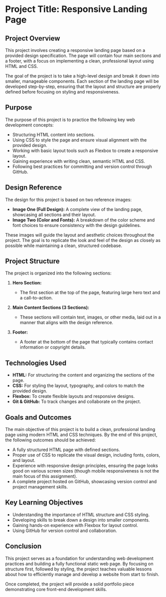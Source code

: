 # Project Title: Responsive Landing Page

## Project Overview
This project involves creating a responsive landing page based on a provided design specification. The page will contain four main sections and a footer, with a focus on implementing a clean, professional layout using HTML and CSS.

The goal of the project is to take a high-level design and break it down into smaller, manageable components. Each section of the landing page will be developed step-by-step, ensuring that the layout and structure are properly defined before focusing on styling and responsiveness.

## Purpose
The purpose of this project is to practice the following key web development concepts:
- Structuring HTML content into sections.
- Using CSS to style the page and ensure visual alignment with the provided design.
- Working with basic layout tools such as Flexbox to create a responsive layout.
- Gaining experience with writing clean, semantic HTML and CSS.
- Following best practices for committing and version control through GitHub.

## Design Reference
The design for this project is based on two reference images:
- **Image One (Full Design):** A complete view of the landing page, showcasing all sections and their layout.
- **Image Two (Color and Fonts):** A breakdown of the color scheme and font choices to ensure consistency with the design guidelines.

These images will guide the layout and aesthetic choices throughout the project. The goal is to replicate the look and feel of the design as closely as possible while maintaining a clean, structured codebase.

## Project Structure
The project is organized into the following sections:
1. **Hero Section:** 
   - The first section at the top of the page, featuring large hero text and a call-to-action.
  
2. **Main Content Sections (3 Sections):** 
   - These sections will contain text, images, or other media, laid out in a manner that aligns with the design reference.

3. **Footer:**
   - A footer at the bottom of the page that typically contains contact information or copyright details.

## Technologies Used
- **HTML:** For structuring the content and organizing the sections of the page.
- **CSS:** For styling the layout, typography, and colors to match the provided design.
- **Flexbox:** To create flexible layouts and responsive designs.
- **Git & GitHub:** To track changes and collaborate on the project.

## Goals and Outcomes
The main objective of this project is to build a clean, professional landing page using modern HTML and CSS techniques. By the end of this project, the following outcomes should be achieved:
- A fully structured HTML page with defined sections.
- Proper use of CSS to replicate the visual design, including fonts, colors, and layout.
- Experience with responsive design principles, ensuring the page looks good on various screen sizes (though mobile responsiveness is not the main focus of this assignment).
- A complete project hosted on GitHub, showcasing version control and project management skills.

## Key Learning Objectives
- Understanding the importance of HTML structure and CSS styling.
- Developing skills to break down a design into smaller components.
- Gaining hands-on experience with Flexbox for layout control.
- Using GitHub for version control and collaboration.

## Conclusion
This project serves as a foundation for understanding web development practices and building a fully functional static web page. By focusing on structure first, followed by styling, the project teaches valuable lessons about how to efficiently manage and develop a website from start to finish.

Once completed, the project will provide a solid portfolio piece demonstrating core front-end development skills.
